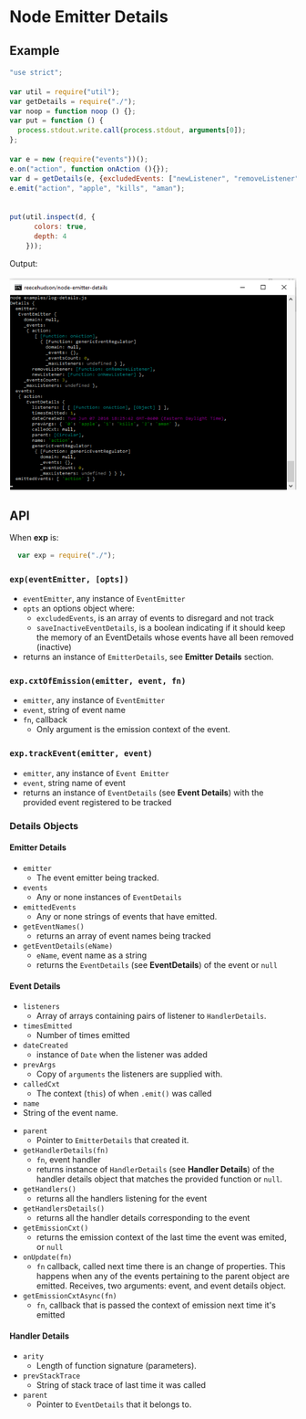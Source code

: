 <!-- Since I cannot figure out how to put anchor links, I have replaced it with
     simply embolding the name of the header.  TODO use anchor links -->

Node Emitter Details
====================

Example
-------
```js
"use strict";

var util = require("util");
var getDetails = require("./");
var noop = function noop () {};
var put = function () {
  process.stdout.write.call(process.stdout, arguments[0]);
};

var e = new (require("events"))();
e.on("action", function onAction (){});
var d = getDetails(e, {excludedEvents: ["newListener", "removeListener"]});
e.emit("action", "apple", "kills", "aman");


put(util.inspect(d, {
      colors: true,
      depth: 4
    }));

```
Output:
<br/>
<br/>
![Output of Script](./log-details-output.png)

API
---
When **exp** is:
```js
  var exp = require("./");
```
### `exp(eventEmitter, [opts])` ###
  * `eventEmitter`, any instance of `EventEmitter`
  * `opts` an options object where:
    * `excludedEvents`, is an array of events to disregard and not track
    * `saveInactiveEventDetails`, is a boolean indicating if it should keep
      the memory of an EventDetails whose events have all been removed
      (inactive)
  * returns an instance of `EmitterDetails`, see **Emitter Details** section.

### `exp.cxtOfEmission(emitter, event, fn)` ###
  * `emitter`, any instance of `EventEmitter`
  * `event`, string of event name
  * `fn`, callback
    * Only argument is the emission context of the event.

### `exp.trackEvent(emitter, event)` ###
  * `emitter`, any instance of `Event Emitter`
  * `event`, string name of event
  * returns an instance of `EventDetails` (see **Event Details**) with the
    provided event registered to be tracked

### Details Objects ###

#### Emitter Details ####

* `emitter`
  * The event emitter being tracked.
* `events`
  * Any or none instances of `EventDetails`
* `emittedEvents`
  * Any or none strings of events that have emitted.
* `getEventNames()`
  * returns an array of event names being tracked
* `getEventDetails(eName)`
  * `eName`, event name as a string
  * returns the `EventDetails` (see **EventDetails**) of the event or `null`

#### Event Details ####
* `listeners`
  * Array of arrays containing pairs of listener to `HandlerDetails`.
* `timesEmitted`
  * Number of times emitted
* `dateCreated`
  * instance of `Date` when the listener was added
* `prevArgs`
  * Copy of `arguments` the listeners are supplied with.
* `calledCxt`
  * The context (`this`) of when `.emit()` was called
*  `name`
  * String of the event name.
<!-- private internal
* `genericEventRegulator`
  * see **Generic Event Regulator** section
-->
* `parent`
  * Pointer to `EmitterDetails` that created it.
* `getHandlerDetails(fn)`
  * `fn`, event handler
  * returns instance of `HandlerDetails` (see **Handler Details**) of the
    handler details object that matches the provided function or `null`.
* `getHandlers()`
  * returns all the handlers listening for the event
* `getHandlersDetails()`
  * returns all the handler details corresponding to the event
* `getEmissionCxt()`
  * returns the emission context of the last time the event was emited, or
    `null`
* `onUpdate(fn)`
  * `fn` callback, called next time there is an change of properties.  This
    happens when any of the events pertaining to the parent object are emitted.
    Receives, two arguments: event, and event details object.
* `getEmissionCxtAsync(fn)`
  * `fn`, callback that is passed the context of emission next time it's emitted

#### Handler Details ####
* `arity`
  * Length of function signature (parameters).
* `prevStackTrace`
  * String of stack trace of last time it was called
* `parent`
  * Pointer to `EventDetails` that it belongs to.
